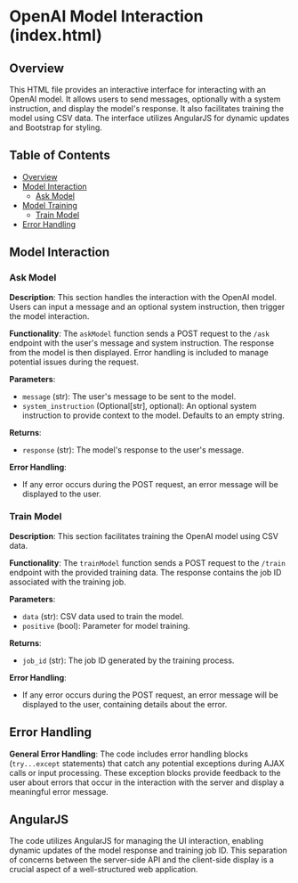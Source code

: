 # OpenAI Model Interaction (index.html)

## Overview

This HTML file provides an interactive interface for interacting with an OpenAI model.  It allows users to send messages, optionally with a system instruction, and display the model's response.  It also facilitates training the model using CSV data. The interface utilizes AngularJS for dynamic updates and Bootstrap for styling.

## Table of Contents

* [Overview](#overview)
* [Model Interaction](#model-interaction)
    * [Ask Model](#ask-model)
* [Model Training](#model-training)
    * [Train Model](#train-model)
* [Error Handling](#error-handling)


## Model Interaction

### Ask Model

**Description**: This section handles the interaction with the OpenAI model. Users can input a message and an optional system instruction, then trigger the model interaction.

**Functionality**: The `askModel` function sends a POST request to the `/ask` endpoint with the user's message and system instruction. The response from the model is then displayed. Error handling is included to manage potential issues during the request.

**Parameters**:
- `message` (str): The user's message to be sent to the model.
- `system_instruction` (Optional[str], optional): An optional system instruction to provide context to the model. Defaults to an empty string.

**Returns**:
- `response` (str): The model's response to the user's message.

**Error Handling**:
- If any error occurs during the POST request, an error message will be displayed to the user.


### Train Model

**Description**: This section facilitates training the OpenAI model using CSV data.


**Functionality**: The `trainModel` function sends a POST request to the `/train` endpoint with the provided training data. The response contains the job ID associated with the training job.

**Parameters**:
- `data` (str): CSV data used to train the model.
- `positive` (bool): Parameter for model training.


**Returns**:
- `job_id` (str): The job ID generated by the training process.


**Error Handling**:
- If any error occurs during the POST request, an error message will be displayed to the user, containing details about the error.


## Error Handling

**General Error Handling**: The code includes error handling blocks (`try...except` statements) that catch any potential exceptions during AJAX calls or input processing. These exception blocks provide feedback to the user about errors that occur in the interaction with the server and display a meaningful error message.

## AngularJS

The code utilizes AngularJS for managing the UI interaction, enabling dynamic updates of the model response and training job ID.  This separation of concerns between the server-side API and the client-side display is a crucial aspect of a well-structured web application.

```